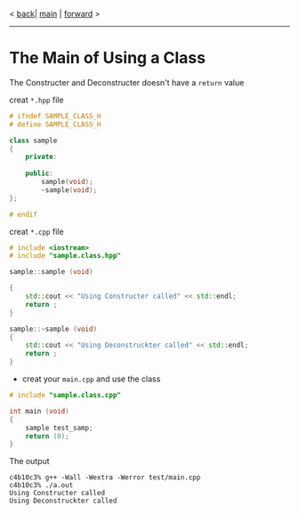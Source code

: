 < [back](cpp00_02_iostreams.md)| [main](/) | [forward](cpp00_04_initialization_list.md) >

---

# The Main of Using a Class 

The Constructer and Deconstructer doesn't have a `return` value

creat `*.hpp` file 
```c++
# ifndef SAMPLE_CLASS_H
# define SAMPLE_CLASS_H

class sample
{
	private:
	
	public:
		sample(void);
		~sample(void);
};

# endif
```

creat `*.cpp` file
```c++
# include <iostream>
# include "sample.class.hpp"

sample::sample (void)

{
	std::cout << "Using Constructer called" << std::endl;
	return ;
}

sample::~sample (void)
{
	std::cout << "Using Deconstruckter called" << std::endl;
	return ;
}
```
- creat your `main.cpp` and use the class 
```c++
# include "sample.class.cpp"

int main (void)
{
	sample test_samp;
	return (0);
}
```

The output 
```shell
c4b10c3% g++ -Wall -Wextra -Werror test/main.cpp 
c4b10c3% ./a.out 
Using Constructer called
Using Deconstruckter called
```
